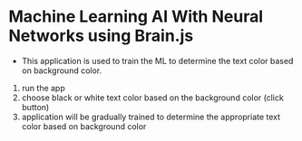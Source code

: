 # Machine Learning AI With Neural Networks using Brain.js

- This application is used to train the ML to determine the text color based on background color.

1. run the app
2. choose black or white text color based on the background color (click button)
3. application will be gradually trained to determine the appropriate text color based on background color
